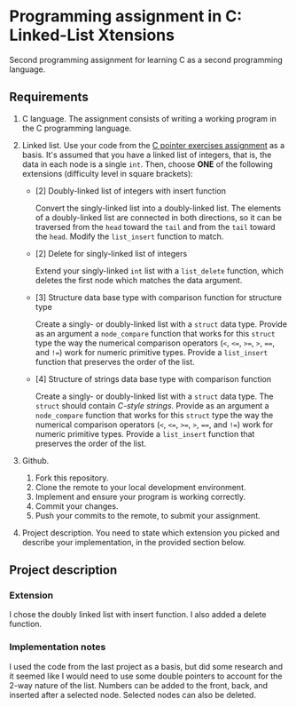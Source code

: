 # Programming assignment in C: Linked-List Xtensions

Second programming assignment for learning C as a second programming language. 

## Requirements
1. C language.
   The assignment consists of writing a working program in the C programming language.
   
2. Linked list.
   Use your code from the [C pointer exercises assignment](https://github.com/ivogeorg/c-pointer-exercises.git) as a basis. It's assumed that you have a linked list of integers, that is, the data in each node is a single `int`. Then, choose **ONE** of the following extensions (difficulty level in square brackets):
   - [2] Doubly-linked list of integers with insert function 

     Convert the singly-linked list into a doubly-linked list. The elements of a doubly-linked list are connected in both directions, so it can be traversed from the `head` toward the `tail` and from the `tail` toward the `head`. Modify the `list_insert` function to match.

   - [2] Delete for singly-linked list of integers
   
     Extend your singly-linked `int` list with a `list_delete` function, which deletes the first node which matches the data argument.

   - [3] Structure data base type with comparison function for structure type
   
     Create a singly- or doubly-linked list with a `struct` data type. Provide as an argument a `node_compare` function that works for this `struct` type the way the numerical comparison operators (`<`, `<=`, `>=`, `>`, `==`, and `!=`) work for numeric primitive types. Provide a `list_insert` function that preserves the order of the list.
     
   - [4] Structure of strings data base type with comparison function
   
     Create a singly- or doubly-linked list with a `struct` data type. The `struct` should contain *C-style strings*. Provide as an argument a `node_compare` function that works for this `struct` type the way the numerical comparison operators (`<`, `<=`, `>=`, `>`, `==`, and `!=`) work for numeric primitive types. Provide a `list_insert` function that preserves the order of the list.

3. Github.
   1. Fork this repository.
   2. Clone the remote to your local development environment.
   3. Implement and ensure your program is working correctly.
   4. Commit your changes.
   5. Push your commits to the remote, to submit your assignment.
   
4. Project description.
   You need to state which extension you picked and describe your implementation, in the provided section below.
   
   
## Project description

### Extension

I chose the doubly linked list with insert function. I also added a delete function.

### Implementation notes

I used the code from the last project as a basis, but did some research and it seemed like I would need to use some double pointers to account for the 2-way nature of the list.
Numbers can be added to the front, back, and inserted after a selected node. Selected nodes can also be deleted.

